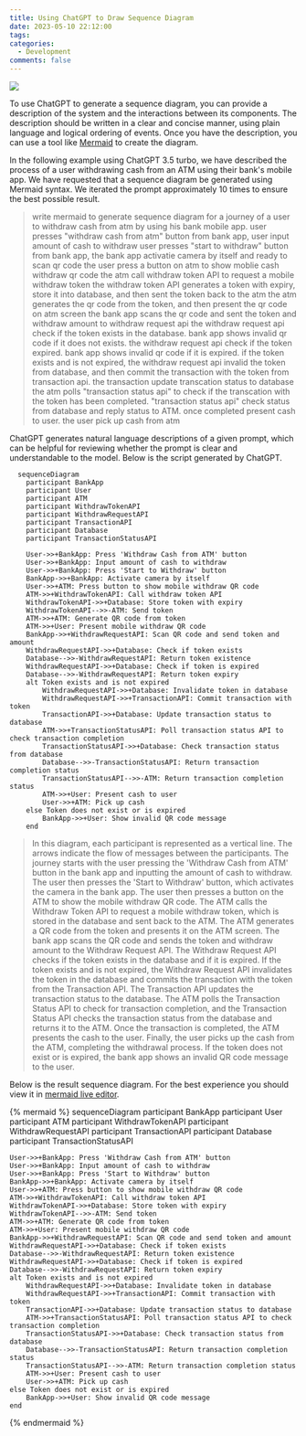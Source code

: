 ```yaml
---
title: Using ChatGPT to Draw Sequence Diagram
date: 2023-05-10 22:12:00
tags:
categories:
  - Development
comments: false
---
```


![](sequence_diagram.png)

To use ChatGPT to generate a sequence diagram, you can provide a description of the system and the interactions between its components. The description should be written in a clear and concise manner, using plain language and logical ordering of events. Once you have the description, you can use a tool like [Mermaid](https://mermaid.js.org/) to create the diagram.

In the following example using ChatGPT 3.5 turbo, we have described the process of a user withdrawing cash from an ATM using their bank's mobile app. We have requested that a sequence diagram be generated using Mermaid syntax. We iterated the prompt approximately 10 times to ensure the best possible result.

> write mermaid to generate sequence diagram for a journey of a user to withdraw cash from atm by using his bank mobile app.
user presses "withdraw cash from atm" button from bank app,
user input amount of cash to withdraw
user presses "start to withdraw" button from bank app,
the bank app activatie camera by itself and ready to scan qr code
the user press a button on atm to show moblie cash withdraw qr code
the atm call withdraw token API to request a mobile withdraw token
the withdraw token API generates a token with expiry, store it into database, and then sent the token back to the atm
the atm generates the qr code from the token, and then present the qr code on atm screen
the bank app scans the qr code and sent the token and withdraw amount to withdraw request api
the withdraw request api check if the token exists in the database. bank app shows invalid qr code if it does not exists.
the withdraw request api check if the token expired. bank app shows invalid qr code if it is expired.
if the token exists and is not expired, the withdraw request api invalid the token from database, and then commit the transaction with the token from transaction api. the transaction update transcation status to database
the atm polls "transaction status api" to check if the transcation with the token has been completed. "transaction status api" check status from database and reply status to ATM. once completed present cash to user.
the user pick up cash from atm

ChatGPT generates natural language descriptions of a given prompt, which can be helpful for reviewing whether the prompt is clear and understandable to the model. Below is the script generated by ChatGPT. 

~~~
  sequenceDiagram
    participant BankApp
    participant User
    participant ATM
    participant WithdrawTokenAPI
    participant WithdrawRequestAPI
    participant TransactionAPI
    participant Database
    participant TransactionStatusAPI

    User->>+BankApp: Press 'Withdraw Cash from ATM' button
    User->>+BankApp: Input amount of cash to withdraw
    User->>+BankApp: Press 'Start to Withdraw' button
    BankApp->>+BankApp: Activate camera by itself
    User->>+ATM: Press button to show mobile withdraw QR code
    ATM->>+WithdrawTokenAPI: Call withdraw token API
    WithdrawTokenAPI->>+Database: Store token with expiry
    WithdrawTokenAPI-->>-ATM: Send token
    ATM->>+ATM: Generate QR code from token
    ATM->>+User: Present mobile withdraw QR code
    BankApp->>+WithdrawRequestAPI: Scan QR code and send token and amount
    WithdrawRequestAPI->>+Database: Check if token exists
    Database-->>-WithdrawRequestAPI: Return token existence
    WithdrawRequestAPI->>+Database: Check if token is expired
    Database-->>-WithdrawRequestAPI: Return token expiry
    alt Token exists and is not expired
        WithdrawRequestAPI->>+Database: Invalidate token in database
        WithdrawRequestAPI->>+TransactionAPI: Commit transaction with token
        TransactionAPI->>+Database: Update transaction status to database
        ATM->>+TransactionStatusAPI: Poll transaction status API to check transaction completion
        TransactionStatusAPI->>+Database: Check transaction status from database
        Database-->>-TransactionStatusAPI: Return transaction completion status
        TransactionStatusAPI-->>-ATM: Return transaction completion status
        ATM->>+User: Present cash to user
        User->>+ATM: Pick up cash
    else Token does not exist or is expired
        BankApp->>+User: Show invalid QR code message
    end
~~~

> In this diagram, each participant is represented as a vertical line. The arrows indicate the flow of messages between the participants.
The journey starts with the user pressing the 'Withdraw Cash from ATM' button in the bank app and inputting the amount of cash to withdraw. The user then presses the 'Start to Withdraw' button, which activates the camera in the bank app.
The user then presses a button on the ATM to show the mobile withdraw QR code. The ATM calls the Withdraw Token API to request a mobile withdraw token, which is stored in the database and sent back to the ATM.
The ATM generates a QR code from the token and presents it on the ATM screen. The bank app scans the QR code and sends the token and withdraw amount to the Withdraw Request API.
The Withdraw Request API checks if the token exists in the database and if it is expired. If the token exists and is not expired, the Withdraw Request API invalidates the token in the database and commits the transaction with the token from the Transaction API. The Transaction API updates the transaction status to the database.
The ATM polls the Transaction Status API to check for transaction completion, and the Transaction Status API checks the transaction status from the database and returns it to the ATM. Once the transaction is completed, the ATM presents the cash to the user.
Finally, the user picks up the cash from the ATM, completing the withdrawal process. If the token does not exist or is expired, the bank app shows an invalid QR code message to the user.

Below is the result sequence diagram. For the best experience you should view it in [mermaid live editor](https://mermaid.live/edit#pako:eNqdVVtv2jAU_iuWX_owqLiUS_JQibXSxEOlrrSaNPFikkOxSOzMdgqs6n_fsZ0E0oRuayQk4pzvO9-5-pVGMgYaUg2_chAR3HL2rFi6FASfjCnDI54xYchXJrazLGt-eNKgmqezx7vm4Q9uNrFiu0e5BTG7n5-3eLBytGm1eVRMaBYZLts5bplhK6bhQ-TCMJNrh_d2Nozu9fWXIs6Q3CvQmlyUisgN0xuyVjK1sV2QVW6MPIediyw3hKUyR69yTSKLNZLsCrKPXaI2Zax56bvurTCvIWcY1AszgJ5SUIysDoQbDcm67gmVl148o_WiN3JHUrniCVQCyfcHYjvDwxFm0e_LF2JOkuSIMfacVDV5b24pytqEZGGkggJiGQjsM64OZ6CI7TrxCxCxR9WkuW_fQGDsmIRCvK9W09hmw6cBsDwfRn6S62ZropqIicobQ2W6kudefQfUYzri6wm52UC0JXxdwGHPtdEeWhq5NLTpeACTK3GKtLP8Kb9c-0pA_DnfxyKyBCfuJBaXEaQX0tRd_IvKuXhhCY9tdQudgsS1QT_PUl8YGLFMU44Ddjz2HXjSKfapw-pynjIv5YRCu41iB6qpq2i8tv2DjShxiFqY8KNli1x9Tr9HMs0SsH9bxVbUbXVu8eOmpKm5Vvh25WXpW7UV9H-RWA32_3G1TnK5ZfPqRmruPo45yDNn6k0g0VC0aSyh7E7sVyJVYxjerQTvfmH3J_f9WS2DFHcsey7SiUuBdigu5pTxGC_bV3u8pGYDKSxpiH9jprZLuhRvaMdyIxcHEdHQqBw6NHe9VlzM5SHEHBfonb-83R3eoXjH_ZSyMsFXGr7SPQ27_dH4MpiMekFvMh4GV-PhtEMPNOyPppfDwWQ6vhoG-BsM3zr0t2MYXAbjXr8_nUx6oyAYjkeDtz_Ia75i).

{% mermaid %}
  sequenceDiagram
    participant BankApp
    participant User
    participant ATM
    participant WithdrawTokenAPI
    participant WithdrawRequestAPI
    participant TransactionAPI
    participant Database
    participant TransactionStatusAPI

    User->>+BankApp: Press 'Withdraw Cash from ATM' button
    User->>+BankApp: Input amount of cash to withdraw
    User->>+BankApp: Press 'Start to Withdraw' button
    BankApp->>+BankApp: Activate camera by itself
    User->>+ATM: Press button to show mobile withdraw QR code
    ATM->>+WithdrawTokenAPI: Call withdraw token API
    WithdrawTokenAPI->>+Database: Store token with expiry
    WithdrawTokenAPI-->>-ATM: Send token
    ATM->>+ATM: Generate QR code from token
    ATM->>+User: Present mobile withdraw QR code
    BankApp->>+WithdrawRequestAPI: Scan QR code and send token and amount
    WithdrawRequestAPI->>+Database: Check if token exists
    Database-->>-WithdrawRequestAPI: Return token existence
    WithdrawRequestAPI->>+Database: Check if token is expired
    Database-->>-WithdrawRequestAPI: Return token expiry
    alt Token exists and is not expired
        WithdrawRequestAPI->>+Database: Invalidate token in database
        WithdrawRequestAPI->>+TransactionAPI: Commit transaction with token
        TransactionAPI->>+Database: Update transaction status to database
        ATM->>+TransactionStatusAPI: Poll transaction status API to check transaction completion
        TransactionStatusAPI->>+Database: Check transaction status from database
        Database-->>-TransactionStatusAPI: Return transaction completion status
        TransactionStatusAPI-->>-ATM: Return transaction completion status
        ATM->>+User: Present cash to user
        User->>+ATM: Pick up cash
    else Token does not exist or is expired
        BankApp->>+User: Show invalid QR code message
    end
{% endmermaid %}